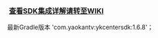 ###  [查看SDK集成详解请转至WIKI](https://github.com/yaokantv/YKCenterSDKExample_for_AS/wiki)
最新Gradle版本 'com.yaokantv:ykcentersdk:1.6.8'；
